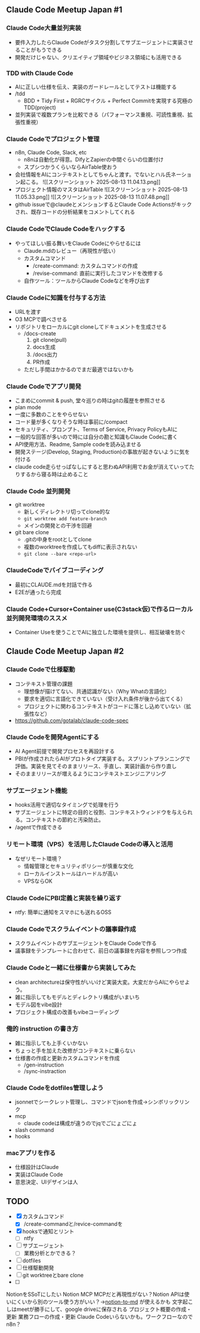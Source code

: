 ## Claude Code Meetup Japan #1
### Claude Code大量並列実装
- 要件入力したらClaude Codeがタスク分割してサブエージェントに実装させることがもうできる
- 開発だけじゃない、クリエイティブ領域やビジネス領域にも活用できる
### TDD with Claude Code
- AIに正しい仕様を伝え、実装のガードレールとしてテストは機能する
- /tdd
	- BDD + Tidy First + RGRCサイクル + Perfect Commitを実現する究極のTDD(project)
- 並列実装で複数プランを比較できる（パフォーマンス重視、可読性重視、拡張性重視）
### Claude Codeでプロジェクト管理
- n8n, Claude Code, Slack, etc
	- n8nは自動化が得意。DifyとZapierの中間ぐらいの位置付け
	- スプシつかうくらいならAirTable使おう
- 会社情報をAIにコンテキストとしてちゃんと渡す。でないとハル氏ネーション起こる。
![[スクリーンショット 2025-08-13 11.04.13.png]]
- プロジェクト情報のマスタはAirTable
![[スクリーンショット 2025-08-13 11.05.33.png]]
![[スクリーンショット 2025-08-13 11.07.48.png]]
- github issueで@claudeとメンションするとClaude Code Actionsがキックされ、既存コードの分析結果をコメントしてくれる
### Claude CodeでClaude Codeをハックする
- やってほしい振る舞いをClaude Codeにやらせるには
	- Claude.mdのレビュー（再現性が低い）
	- カスタムコマンド
		- /create-command: カスタムコマンドの作成
		- /revise-command: 直前に実行したコマンドを改修する
	- 自作ツール：ツールからClaude Codeなどを呼び出す
### Claude Codeに知識を付与する方法
- URLを渡す
- O3 MCPで調べさせる
- リポジトリをローカルにgit cloneしてドキュメントを生成させる
	- /docs-create
		1. git clone(pull)
		2. docs生成
		3. /docs出力
		4. PR作成
	- ただし手間はかかるのでまだ最適ではないかも
### Claude Codeでアプリ開発
- こまめにcommit & push, 堂々巡りの時はgitの履歴を参照させる
- plan mode
- 一度に多数のことをやらせない
- コード量が多くなりそうな時は事前に/compact
- セキュリティ、プロンプト、Terms of Service, Privacy PolicyもAIに
- 一般的な回答が多いので時には自分の勘と知識もClaude Codeに書く
- API使用方法、Readme, Sample codeを読み込ませる
- 開発ステージ(Develop, Staging, Production)の事故が起きないように気を付ける
- claude code走らせっぱなしにすると思わぬAPI利用でお金が消えていってたりするから寝る時は止めること
### Claude Code 並列開発
- git worktree
	- 新しくディレクトリ切ってclone的な
	- `git worktree add feature-branch`
	- メインの開発との干渉を回避
- git bare clone
	- .gitの中身をrootとしてclone
	- 複数のworktreeを作成してもdiffに表示されない
	- `git clone --bare <repo-url>`
### ClaudeCodeでバイブコーディング
- 最初にCLAUDE.mdを対話で作る
- E2Eが通ったら完成
### Claude Code+Cursor+Container use(C3stack仮)で作るローカル並列開発環境のススメ
- Container Useを使うことでAIに独立した環境を提供し、相互破壊を防ぐ
## Claude Code Meetup Japan #2
### Claude Codeで仕様駆動
- コンテキスト管理の課題
	- 理想像が描けてない、共通認識がない（Why Whatの言語化）
	- 要求を適切に言語化できていない（受け入れ条件が後から出てくる）
	- プロジェクトに関わるコンテキストがコードに落とし込めていない（拡張性など）
- https://github.com/gotalab/claude-code-spec
### Claude Codeを開発Agentにする
- AI Agent前提で開発プロセスを再設計する
- PBIが作成されたらAIがプロトタイプ実装する。スプリントプランニングで評価。実装を見てそのままリリース、手直し、実装計画から作り直し
- そのままリリースが増えるようにコンテキストエンジニアリング
### サブエージェント機能
- hooks活用で適切なタイミングで処理を行う
- サブエージェントに特定の目的と役割、コンテキストウィンドウを与えられる。コンテキストの節約と汚染防止。
- /agentで作成できる
### リモート環境（VPS）を活用したClaude Codeの導入と活用
- なぜリモート環境？
	- 情報管理とセキュリティポリシーが慎重な文化
	- ローカルインストールはハードルが高い
	- VPSならOK
### Claude CodeにPBI定義と実装を繰り返す
- ntfy: 簡単に通知をスマホにも送れるOSS
### Claude Codeでスクラムイベントの議事録作成
- スクラムイベントのサブエージェントをClaude Codeで作る
- 議事録をテンプレートに合わせて、前日の議事録を内容を参照しつつ作成
### Claude Codeと一緒に仕様書から実装してみた
- clean architectureは保守性がいいけど実装大変。大変だからAIにやらせよう。
- 雑に指示してもモデルとディレクトリ構成がいまいち
- モデル図をvibe設計
- プロジェクト構成の改善もvibeコーディング
### 俺的 instruction の書き方
- 雑に指示しても上手くいかない
- ちょっと手を加えた改修がコンテキストに乗らない
- 仕様書の作成と更新カスタムコマンドを作成
	- /gen-instruction
	- /sync-instraction
### Claude Codeをdotfiles管理しよう
- jsonnetでシークレット管理し、コマンドでjsonを作成→シンボリックリンク
- mcp
	- claude codeは構成が違うのでjqでごにょごにょ
- slash command
- hooks
### macアプリを作る
- 仕様設計はClaude
- 実装はClaude Code
- 意思決定、UIデザインは人
## TODO
- [x] カスタムコマンド
	- [x] /create-commandと/revice-commandを
- [x] hooksで通知とリント
	- [ ] ntfy
- [ ] サブエージェント
	- [ ] 業務分析とかできる？
- [ ] dotfiles
- [ ] 仕様駆動開発
- [ ] git worktreeとbare clone
- [ ] 


NotionをSSoTにしたい
Notion MCP
	MCPだと再現性がない？Notion APIは使いにくいから別のツール使う方がいい？→[notion-to-md](https://github.com/souvikinator/notion-to-md) が使えるかも
文字起こしはmeetが勝手にして、google driveに保存される
プロジェクト概要の作成・更新
業務フローの作成・更新
Claude Codeいらないかも。ワークフローなのでn8n？
